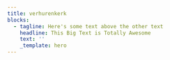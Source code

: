 ```yaml
---
title: verhurenkerk
blocks:
  - tagline: Here's some text above the other text
    headline: This Big Text is Totally Awesome
    text: ''
    _template: hero
---
```


